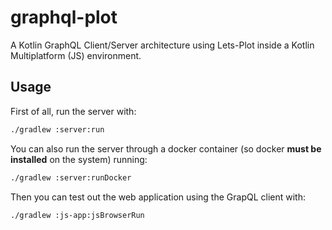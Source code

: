 # graphql-plot
A Kotlin GraphQL Client/Server architecture using Lets-Plot inside a Kotlin Multiplatform (JS) environment.

## Usage
First of all, run the server with:
```bash
./gradlew :server:run
```

You can also run the server through a docker container (so docker **must be installed** on the system) running:
```bash
./gradlew :server:runDocker
```

Then you can test out the web application using the GrapQL client with:
```bash
./gradlew :js-app:jsBrowserRun
```
